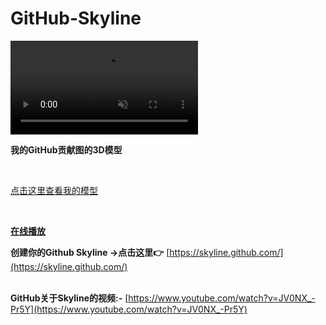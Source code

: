 # GitHub-Skyline

<video src="skyline.webm" muted="muted" autoplay="autoplay" controls="controls"></video>

**我的GitHub贡献图的3D模型**

<br>

[点击这里查看我的模型](3293172751-2021.stl)

</br>

**[在线播放](https://skyline.github.com/3293172751/2021)**

**创建你的Github Skyline -&gt;点击这里👉** [https://skyline.github.com/](https://skyline.github.com/)

<br> **GitHub关于Skyline的视频:-** [https://www.youtube.com/watch?v=JV0NX_-Pr5Y](https://www.youtube.com/watch?v=JV0NX_-Pr5Y)

</br>

